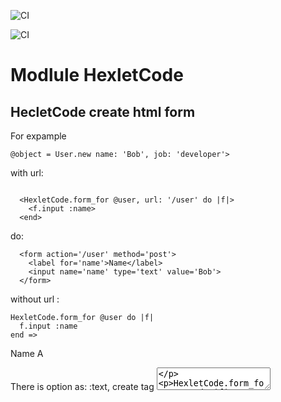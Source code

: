 ![CI](https://github.com/Kadina1988/rails-project-63/actions/workflows/hexlet-check.yml/badge.svg)

![CI](https://github.com/Kadina1988/rails-project-63/actions/workflows/main.yml/badge.svg)

Modlule HexletCode
==================

## HecletCode create html form

For expample

```
@object = User.new name: 'Bob', job: 'developer'>

```

with url:

```

  <HexletCode.form_for @user, url: '/user' do |f|>
    <f.input :name>
  <end>

```
do:

```
  <form action='/user' method='post'>
    <label for='name'>Name</label>
    <input name='name' type='text' value='Bob'>
  </form>
```

without url :

    HexletCode.form_for @user do |f|
      f.input :name
    end =>

   <form action='#' method='post'>
     <label for='name'>Name</label>
     <label for='a'>A</label>
   </form>

There is option as: :text, create tag <textarea>

   HexletCode.form_for @user do |f|
      f.input :name, as: :text
    end =>

      <form action='#' method='post'>
        <textarea name='name' rows='20' cols='20'>Bob</textarea>
      </form>

create type Sumbit

  HexletCode.form_for do |f|
    f.sumbit
  end =>

  <form action='#' method='post'>
    <input type='Submit' value='name'>
  </form>

Can add class :
  HexletCode.form_for @user do |f|
    f.input :name, class: 'input'  => <input name='name' type='text' value='Bob' class='input'>
  end =>






